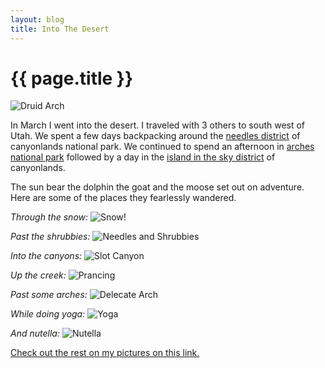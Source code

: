 ```yaml
---
layout: blog
title: Into The Desert
---
```


{{ page.title }}
================

![Druid Arch](/blog/media/2012-04-04-canyonlands/druid_arch.jpg)

In March I went into the desert. I traveled with 3 others to south west of
Utah. We spent a few days backpacking around the [needles district][1] of
canyonlands national park. We continued to spend an afternoon in
[arches national park][2] followed by a day in the [island in the sky district][3] of canyonlands.

The sun bear the dolphin the goat and the moose set out on adventure. Here are some of the places they fearlessly wandered.

*Through the snow:*
![Snow!](/blog/media/2012-04-04-canyonlands/snow.jpg)

*Past the shrubbies:*
![Needles and Shrubbies](/blog/media/2012-04-04-canyonlands/needles.jpg)

*Into the canyons:*
![Slot Canyon](/blog/media/2012-04-04-canyonlands/slot.jpg)

*Up the creek:*
![Prancing](/blog/media/2012-04-04-canyonlands/prancing.jpg)

*Past some arches:*
![Delecate Arch](/blog/media/2012-04-04-canyonlands/delicate.jpg)

*While doing yoga:*
![Yoga](/blog/media/2012-04-04-canyonlands/yoga.jpg)

*And nutella:*
![Nutella](/blog/media/2012-04-04-canyonlands/nutella.jpg)

[Check out the rest on my pictures on this link.][4]

[1]: http://www.nps.gov/cany/planyourvisit/needles.htm
[2]: http://www.nps.gov/arch/index.htm
[3]: http://www.nps.gov/cany/planyourvisit/islandinthesky.htm
[4]: https://plus.google.com/photos/108085811575904624683/albums/5727275189898987505
